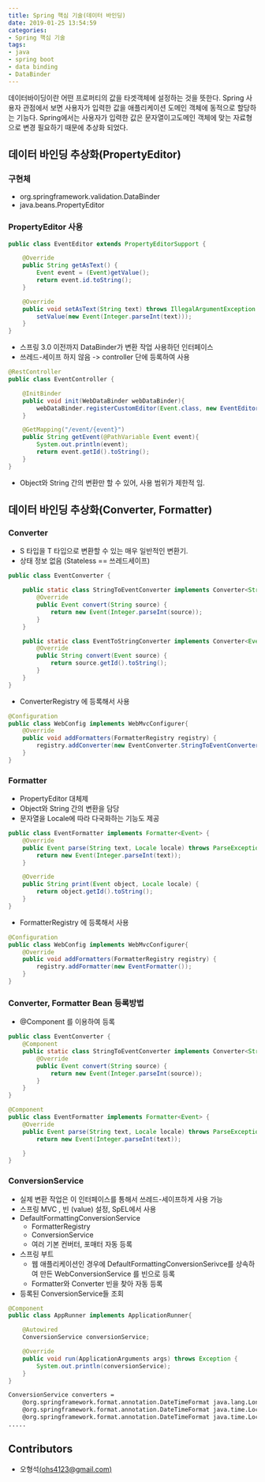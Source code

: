 ```yaml
---
title: Spring 핵심 기술(데이터 바인딩)
date: 2019-01-25 13:54:59
categories:
- Spring 핵심 기술
tags:
- java
- spring boot
- data binding
- DataBinder
---
```


데이터바이딩이란 어떤 프로퍼티의 값을 타겟객체에 설정하는 것을 뜻한다. Spring 사용자 관점에서 보면 사용자가 입력한 값을 애플리케이션 도메인 객체에 동적으로 할당하는 기능다.  Spring에서는 사용자가 입력한 값은 문자열이고도메인 객체에 맞는 자료형으로 변경 필요하기 때문에 추상화 되었다.

<!--more-->  

## 데이터 바인딩 추상화(PropertyEditor)

### 구현체

- org.springframework.validation.DataBinder
- java.beans.PropertyEditor

### PropertyEditor 사용

```java
public class EventEditor extends PropertyEditorSupport {

    @Override
    public String getAsText() {
        Event event = (Event)getValue();
        return event.id.toString();
    }

    @Override
    public void setAsText(String text) throws IllegalArgumentException {
        setValue(new Event(Integer.parseInt(text)));
    }
}
```

- 스프링 3.0 이전까지 DataBinder가 변환 작업 사용하던 인터페이스
- 쓰레드-세이프 하지 않음 -> controller 단에 등록하여 사용

``` java
@RestController
public class EventController {

    @InitBinder
    public void init(WebDataBinder webDataBinder){
        webDataBinder.registerCustomEditor(Event.class, new EventEditor());
    }

    @GetMapping("/event/{event}")
    public String getEvent(@PathVariable Event event){
        System.out.println(event);
        return event.getId().toString();
    }
}
```

- Object와 String 간의 변환만 할 수 있어, 사용 범위가 제한적 임.



## 데이터 바인딩 추상화(Converter, Formatter)

### Converter

-  S 타입을 T 타입으로 변환할 수 있는 매우 일반적인 변환기.
-  상태 정보 없음 (Stateless == 쓰레드세이프)

```java
public class EventConverter {

    public static class StringToEventConverter implements Converter<String, Event> {
        @Override
        public Event convert(String source) {
            return new Event(Integer.parseInt(source));
        }
    }

    public static class EventToStringConverter implements Converter<Event, String> {
        @Override
        public String convert(Event source) {
            return source.getId().toString();
        }
    }
}
```

-  ConverterRegistry 에 등록해서 사용

```java
@Configuration
public class WebConfig implements WebMvcConfigurer{
    @Override
    public void addFormatters(FormatterRegistry registry) {
        registry.addConverter(new EventConverter.StringToEventConverter());
    }
}
```

### Formatter

- PropertyEditor 대체제
- Object와 String 간의 변환을 담당
- 문자열을 Locale에 따라 다국화하는 기능도 제공

```java
public class EventFormatter implements Formatter<Event> {
    @Override
    public Event parse(String text, Locale locale) throws ParseException {
        return new Event(Integer.parseInt(text));
    }

    @Override
    public String print(Event object, Locale locale) {
        return object.getId().toString();
    }
}
```

- FormatterRegistry 에 등록해서 사용

```java
@Configuration
public class WebConfig implements WebMvcConfigurer{
    @Override
    public void addFormatters(FormatterRegistry registry) {
        registry.addFormatter(new EventFormatter());
    }
}
```



### Converter, Formatter Bean 등록방법

- @Component 를 이용하여 등록

```java
public class EventConverter {
    @Component
    public static class StringToEventConverter implements Converter<String, Event>{
        @Override
        public Event convert(String source) {
            return new Event(Integer.parseInt(source));
        }
    }
}
```

```java
@Component
public class EventFormatter implements Formatter<Event> {
    @Override
    public Event parse(String text, Locale locale) throws ParseException {
        return new Event(Integer.parseInt(text));

    }
}

```



### ConversionService

- 실제 변환 작업은 이 인터페이스를 통해서 쓰레드-세이프하게 사용 가능
- 스프링 MVC , 빈 (value) 설정, SpEL에서 사용
- DefaultFormattingConversionService
  - FormatterRegistry
  - ConversionService
  - 여러 기본 컨버터, 포매터 자동 등록
- 스프링 부트
  - 웹 애플리케이션인 경우에 DefaultFormattingConversionSerivce를 상속하여 만든
    WebConversionService 를 빈으로 등록
  - Formatter와 Converter 빈을 찾아 자동 등록
- 등록된 ConversionService들 조회

```java
@Component
public class AppRunner implements ApplicationRunner{

    @Autowired
    ConversionService conversionService;

    @Override
    public void run(ApplicationArguments args) throws Exception {
        System.out.println(conversionService);
    }
}

```

```bash
ConversionService converters =
	@org.springframework.format.annotation.DateTimeFormat java.lang.Long -> java.lang.String: org.springframework.format.datetime.DateTimeFormatAnnotationFormatterFactory@3b95a6db,@org.springframework.format.annotation.NumberFormat java.lang.Long -> java.lang.String: org.springframework.format.number.NumberFormatAnnotationFormatterFactory@309cedb6
	@org.springframework.format.annotation.DateTimeFormat java.time.LocalDate -> java.lang.String: org.springframework.format.datetime.standard.Jsr310DateTimeFormatAnnotationFormatterFactory@36b9cb99,java.time.LocalDate -> java.lang.String : org.springframework.format.datetime.standard.TemporalAccessorPrinter@4130955c
	@org.springframework.format.annotation.DateTimeFormat java.time.LocalDateTime -> 
.....
```



## Contributors

- 오형석[(ohs4123@gmail.com)](ohs4123@gmail.com)